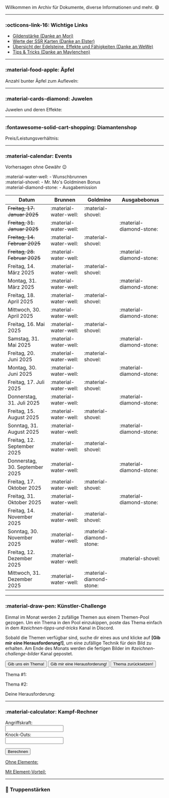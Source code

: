 

Willkommen im Archiv für Dokumente, diverse Informationen und mehr. :smile:

<hr>

### :octicons-link-16: Wichtige Links

- [Gildenstärke (Danke an Mori)](https://docs.google.com/spreadsheets/d/1un5DNaQi0TkKvEWdzyIGXXKq1IOnLCAp4e_iC6RlsAk/edit?gid=1599865612#gid=1599865612)
- [Werte der SSR Karten (Danke an Elster)](https://drive.google.com/file/d/1df3aBtCpWeA5c6tdAaS-SU5cuKn0Px1C/view)
- [Übersicht der Edelsteine, Effekte und Fähigkeiten (Danke an WeWe)](https://docs.google.com/document/d/1D1xLKf5k3frzplmc-OzoTGBK_OnukqNn/view) 
- [Tips & Tricks (Danke an Maylenchen)](https://docs.google.com/document/d/1qIff2fPwty_aMW6jFcX2SpbAdU3nh94ozDURiyPZM7k)

<hr>

### :material-food-apple: Äpfel

Anzahl bunter Äpfel zum Aufleveln:

<div class="sheet-container" data-range="apples!A1:E9"></div>

<hr>

### :material-cards-diamond: Juwelen

Juwelen und deren Effekte:

<div class="sheet-container" data-range="juwelen!A1:D11"></div>

<hr>

### :fontawesome-solid-cart-shopping: Diamantenshop

Preis/Leistungsverhältnis:

<div class="sheet-container" data-range="dias!A1:F33"></div>

<hr>

### :material-calendar: Events

Vorhersagen ohne Gewähr :wink:

:material-water-well: - Wunschbrunnen<br>
:material-shovel: - Mr. Mo's Goldminen Bonus<br>
:material-diamond-stone: - Ausgabemission

| Datum | Brunnen | Goldmine| Ausgabebonus |
|---------|---------|---------|---------|
| <s>Freitag, 17. Januar 2025</s> | :material-water-well: | :material-shovel: | |
| <s>Freitag, 31. Januar 2025</s> | :material-water-well: |  | :material-diamond-stone: |
| <s>Freitag, 14. Februar 2025</s> | :material-water-well: | :material-shovel: | |
| <s>Freitag, 28. Februar 2025</s> | :material-water-well: | | :material-diamond-stone: |
| Freitag, 14. März 2025 | :material-water-well: | :material-shovel: | |
| Montag, 31. März 2025 | :material-water-well: | | :material-diamond-stone: |
| Freitag, 18. April 2025 | :material-water-well: | :material-shovel: | |
| Mittwoch, 30. April 2025 | :material-water-well: | | :material-diamond-stone: |
| Freitag, 16. Mai 2025 | :material-water-well: | :material-shovel: | |
| Samstag, 31. Mai 2025 | :material-water-well: | | :material-diamond-stone: |
| Freitag, 20. Juni 2025 | :material-water-well: | :material-shovel: | |
| Montag, 30. Juni 2025 | :material-water-well: | | :material-diamond-stone: |
| Freitag, 17. Juli 2025 | :material-water-well: | :material-shovel: | |
| Donnerstag, 31. Juli 2025 | :material-water-well: | | :material-diamond-stone: |
| Freitag, 15. August 2025 | :material-water-well: | :material-shovel: | |
| Sonntag, 31. August 2025 | :material-water-well: | | :material-diamond-stone: |
| Freitag, 12. September 2025 | :material-water-well: | :material-shovel: | |
| Donnerstag, 30. September 2025 | :material-water-well: | | :material-diamond-stone: |
| Freitag, 17. Oktober 2025 | :material-water-well: | :material-shovel: | |
| Freitag, 31. Oktober 2025 | :material-water-well: | | :material-diamond-stone: |
| Freitag, 14. November 2025 | :material-water-well: | :material-shovel: | |
| Sonntag, 30. November 2025 | :material-water-well: | :material-diamond-stone: | |
| Freitag, 12. Dezember 2025 | :material-water-well: | | :material-shovel: |
| Mittwoch, 31. Dezember 2025 | :material-water-well: | :material-diamond-stone: | |

<hr>

### :material-draw-pen: Künstler-Challenge

Einmal im Monat werden 2 zufällige Themen aus einem Themen-Pool gezogen. 
Um ein Thema in den Pool einzukippen, poste das Thema einfach in dem *#zeichnen-tipps-und-tricks* Kanal in Discord.

Sobald die Themen verfügbar sind, suche dir eines aus und klicke auf **[Gib mir eine Herausforderung!]**, um eine zufällige Technik für dein Bild zu erhalten.
Am Ende des Monats werden die fertigen Bilder im *#zeichnen-challenge-bilder* Kanal gepostet.

<script src="https://www.gstatic.com/firebasejs/8.10.1/firebase-app.js"></script>
<script src="https://www.gstatic.com/firebasejs/8.10.1/firebase-database.js"></script>

<div>
<button class="button" id="generate-btn">Gib uns ein Thema!</button>
<button class="button" id="challenge-btn">Gib mir eine Herausforderung!</button>
<button class="button" id="reset-btn">Thema zurücksetzen!</button>
<p id="prompt-display">Thema #1: </p>
<p id="prompt-display2">Thema #2: </p> 
<p id="challenge-display">Deine Herausforderung: </p>
<hr>
</div>


<script>
const prompts = [
  "Girlpower",
  "Frühlingserwachen",
  "Janosch",
  "Frühblüher",
  "Vogelkonzert",
  "Hotarubi",
  "Mortkranken",
  "Disney",
  "One Piece"
];

const challenges = [
  "schwarz/weiß",
  "Bleistift",
  "Bunt(stift)"
];

// Firebase Configuration
const firebaseConfig = {
apiKey: "AIzaSyDNSlPCgxiA7l95236N6blyIUjcpx9rsnM",
authDomain: "terrorluv-15727.firebaseapp.com",
databaseURL: "https://terrorluv-15727-default-rtdb.firebaseio.com",
projectId: "terrorluv-15727",
storageBucket: "terrorluv-15727.firebasestorage.app",
messagingSenderId: "252619984030",
appId: "1:252619984030:web:dfd02eede70cfada68bf8f"
};

// Initialize Firebase
firebase.initializeApp(firebaseConfig);
const db = firebase.database();
const promptRef = db.ref("currentPrompt");

// Get elements
const generateBtn = document.getElementById("generate-btn");
const resetBtn = document.getElementById("reset-btn");
const challengeBtn = document.getElementById("challenge-btn");
const promptDisplay = document.getElementById("prompt-display");
const promptDisplay2 = document.getElementById("prompt-display2");
const challengeDisplay = document.getElementById("challenge-display");

// Display the current prompts from Firebase
promptRef.on("value", (snapshot) => {
const promptsData = snapshot.val();

if (promptsData && promptsData.prompt1 && promptsData.prompt2) {
    promptDisplay.textContent = "Thema #1: " + promptsData.prompt1;
    promptDisplay2.textContent = "Thema #2: " + promptsData.prompt2;
    generateBtn.disabled = true;
} else {
    promptDisplay.textContent = "Thema #1: ";
    promptDisplay2.textContent = "Thema #2: ";
    generateBtn.disabled = false;
}
});

// Check localStorage for a saved challenge
const savedChallenge = localStorage.getItem("currentChallenge");
if (savedChallenge) {
challengeDisplay.textContent = `Deine Herausforderung: ${savedChallenge}`;
}

// Event listener for "Get A Prompt" button
generateBtn.addEventListener("click", () => {
if (prompts.length < 2) {
    alert("Not enough prompts to select two different ones!");
    return;
}

let index1 = Math.floor(Math.random() * prompts.length);
let index2;
do {
    index2 = Math.floor(Math.random() * prompts.length);
} while (index1 === index2); // Ensure different prompts

const selectedPrompt1 = prompts[index1];
const selectedPrompt2 = prompts[index2];

// Save both prompts to Firebase
promptRef.set({
    prompt1: selectedPrompt1,
    prompt2: selectedPrompt2
});
});

// Event listener for "Reset" button
resetBtn.addEventListener("click", () => {
promptRef.remove(); // Clear the prompts from Firebase
promptDisplay.textContent = "Thema #1: ";
promptDisplay2.textContent = "Thema #2: ";
challengeDisplay.textContent = "Deine Herausforderung: ";
generateBtn.disabled = false;
});

// Event listener for "Get A Challenge" button
challengeBtn.addEventListener("click", () => {
const randomIndex = Math.floor(Math.random() * challenges.length);
const selectedChallenge = challenges[randomIndex];

challengeDisplay.textContent = `Deine Herausforderung: ${selectedChallenge}`;
localStorage.setItem("currentChallenge", selectedChallenge); // Save the challenge to localStorage
});
</script>


### :material-calculator: Kampf-Rechner

<form id="valuesForm">
    <label for="angriffskraft">Angriffskraft:</label><br>
    <input type="number" id="angriffskraft" name="angriffskraft" max="80000000" step="any" required><br>
    <label for="ko">Knock-Outs:</label><br>
    <input type="number" id="ko" name="ko" max="1000" required><br>

  <button type="submit">Berechnen</button>
</form>

<div class="results-container">
  <u><p id="fight-result">Ohne Elemente:</p></u>
  <u><p id="fight-result-ele-plus">Mit Element-Vorteil:</p></u>
</div>

<hr>

### :muscle: Truppenstärken

<div class="sheet-container" data-range="truppen!A1:H45" data-ignore="1,2,4" data-sort-numeric="1,2,3,4,5,6,7"></div>


